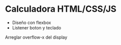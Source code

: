 # Calculadora HTML/CSS/JS
- Diseño con flexbox
- Listener boton y teclado

Arreglar overflow-x del display

